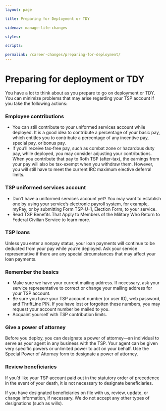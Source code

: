 ```yaml
---
layout: page

title: Preparing for Deployment or TDY

sidenav: manage-life-changes

styles:

scripts:

permalink: /career-changes/preparing-for-deployment/
---
```


# Preparing for deployment or TDY

You have a lot to think about as you prepare to go on deployment or TDY. You can minimize problems that may arise regarding your TSP account if you take the following actions:

### Employee contributions

+ You can still contribute to your uniformed services account while deployed. It is a good idea to contribute a percentage of your basic pay, which entitles you to contribute a percentage of any incentive pay, special pay, or bonus pay.
+ If you’ll receive tax-free pay, such as combat zone or hazardous duty pay, while deployed, you may consider adjusting your contributions. When you contribute that pay to Roth TSP (after-tax), the earnings from your pay will also be tax-exempt when you withdraw them. However, you will still have to meet the current IRC maximum elective deferral limits.

### TSP uniformed services account

+ Don’t have a uniformed services account yet? You may want to establish one by using your service’s electronic payroll system, for example, myPay, or by submitting Form TSP-U-1, Election Form, to your service.
+ Read TSP Benefits That Apply to Members of the Military Who Return to Federal Civilian Service to learn more.

### TSP loans

Unless you enter a nonpay status, your loan payments will continue to be deducted from your pay while you’re deployed. Ask your service representative if there are any special circumstances that may affect your loan payments.

### Remember the basics
+ Make sure we have your current mailing address. If necessary, ask your service representative to correct or change your mailing address for your TSP account.
+ Be sure you have your TSP account number (or user ID), web password, and ThriftLine PIN. If you have lost or forgotten these numbers, you may request your account number be mailed to you.
+ Acquaint yourself with TSP contribution limits.

### Give a power of attorney

Before you deploy, you can designate a power of attorney—an individual to serve as your agent in any business with the TSP. Your agent can be given very specific powers or unlimited power to act on your behalf. Use the Special Power of Attorney form to designate a power of attorney.

### Review beneficiaries

If you’d like your TSP account paid out in the statutory order of precedence in the event of your death, it is not necessary to designate beneficiaries.

If you have designated beneficiaries on file with us, review, update, or change information, if necessary. We do not accept any other types of designations (such as wills).
